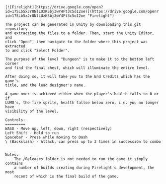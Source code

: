     
    [![Firelight](https://drive.google.com/open?id=17SLb5xJr8NlLUzKSbj3wY4Ft3c5o12oe)](https://drive.google.com/open?id=17SLb5xJr8NlLUzKSbj3wY4Ft3c5o12oe "Firelight")
    
    The project can be generated in Unity by downloading this git repository 
    and extracting the files to a folder. Then, start the Unity Editor, and 
    click "Open", then navigate to the folder where this project was extracted 
    to and click "Select Folder".
    
    The purpose of the level "Dungeon" is to make it to the bottom left corner 
    and find the final chest, which will illuminate the entire level.
    
    After doing so, it will take you to the End Credits which has the game's 
    title, and the lead designer's name.
    
    A game over is achieved either when the player's health falls to 0 or if
    LUMO's, the fire sprite, health fallse below zero, i.e. you no longer have 
    visibility of the level.
    
    Controls:
    =========
    WASD - Move up, left, down, right (respectively)
    Left Shift - Hold to run
    Spacebar - Press while moving to Dash
    \ (Backslash) - Attack, can press up to 3 times in succession to combo
    
    
    Notes:
        The /Releases folder is not needed to run the game it simply contains 
        a number of builds creating during Firelight's development, the most
        recent of which is the final build of the game.
